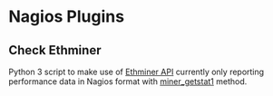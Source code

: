 # Nagios Plugins

## Check Ethminer
Python 3 script to make use of [Ethminer API](https://github.com/ethereum-mining/ethminer/blob/master/docs/API_DOCUMENTATION.md) currently only reporting performance data in Nagios format with [miner_getstat1](https://github.com/ethereum-mining/ethminer/blob/master/docs/API_DOCUMENTATION.md#miner_getstat1) method.
